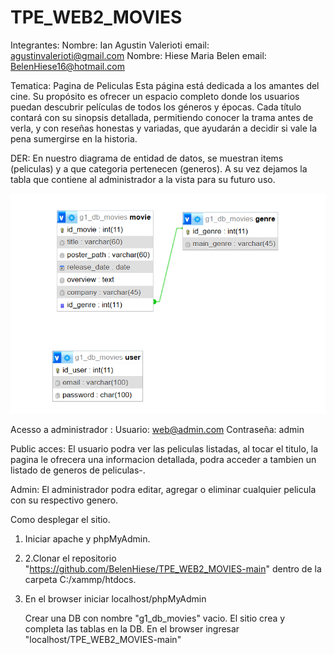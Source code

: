 # TPE_WEB2_MOVIES
 Integrantes:
   Nombre: Ian Agustin Valerioti  email: agustinvalerioti@gmail.com
   Nombre: Hiese Maria Belen    email: BelenHiese16@hotmail.com

Tematica: Pagina de Peliculas 
Esta página está dedicada a los amantes del cine. Su propósito es ofrecer un espacio completo donde los usuarios puedan descubrir películas de todos los géneros y épocas.
Cada título contará con su sinopsis detallada, permitiendo conocer la trama antes de verla, y con reseñas honestas y variadas, que ayudarán a decidir si vale la pena sumergirse en la historia.

DER: 
En nuestro diagrama de entidad de datos, se muestran items (peliculas) y a que categoria pertenecen (generos). A su vez dejamos la tabla que contiene al administrador a la vista para su futuro uso.

![Imagen DER](DER.png)

Acesso a administrador : Usuario: web@admin.com
                         Contraseña: admin

Public acces: 
El usuario podra ver las peliculas listadas, al tocar el titulo, la pagina le ofrecera una informacion detallada, podra acceder a tambien un listado de generos de peliculas-.

Admin: El administrador podra editar, agregar o eliminar cualquier pelicula con su respectivo genero.

Como desplegar el sitio.

1. Iniciar apache y phpMyAdmin.
2. 2.Clonar el repositorio "https://github.com/BelenHiese/TPE_WEB2_MOVIES-main" dentro de la carpeta C:/xammp/htdocs.
3. En el browser iniciar localhost/phpMyAdmin

   Crear una DB con nombre "g1_db_movies" vacio.
   El sitio crea y completa las tablas en la DB.
   En el browser ingresar "localhost/TPE_WEB2_MOVIES-main"

